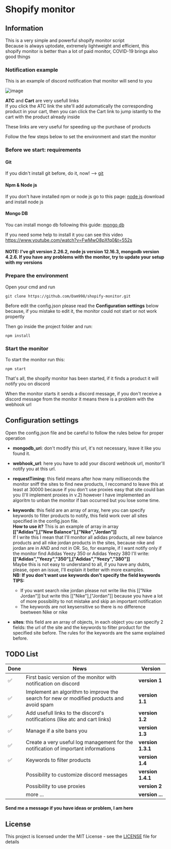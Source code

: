 # Shopify monitor

## Information
This is a very simple and powerful shopify monitor script\
Because is always uptodate, extremely lightweight and efficient, this shopify monitor is better than a lot of paid monitor, COVID-19 brings also good things

### Notification example

This is an example of discord notification that monitor will send to you

![image](https://github.com/Dam998/shopify-monitor/blob/master/discord%20example.png)

**ATC** and **Cart** are very usefull links\
If you click the ATC link the site'll add automatically the corresponding product in your cart, then you can click the Cart link to jump istantly to the cart with the product already inside

These links are very useful for speeding up the purchase of products


Follow the few steps below to set the environment and start the monitor

### Before we start: requirements

#### Git

If you didn't install git before, do it, now! --> [git](https://git-scm.com/downloads)

#### Npm & Node js

If you don't have installed npm or node js go to this page: [node js](https://nodejs.org/it/download/) download and install node js

#### Mongo DB

You can install mongo db following this guide: [mongo db](https://docs.mongodb.com/manual/administration/install-community/)

If you need some help to install it you can see this video https://www.youtube.com/watch?v=FwMwO8pXfq0&t=552s

#### NOTE: I've git version 2.26.2, node js version 12.16.3, mongodb version 4.2.6. If you have any problems with the monitor, try to update your setup with my versions

### Prepare the environment

Open your cmd and run

```node
git clone https://github.com/Dam998/shopify-monitor.git
```

Before edit the config.json please read the **Configuration settings** below because, if you mistake to edit it, the monitor could not start or not work propertly

Then go inside the project folder and run:

```node
npm install
```

### Start the monitor

To start the monitor run this:

```node
npm start
```

That's all, the shopify monitor has been started, if it finds a product it will notify you on discord

When the monitor starts it sends a discord message, if you don't receive a discord message from the monitor it means there is a problem with the webhook url

## Configuration settings
Open the config.json file and be careful to follow the rules below for proper operation

  - **mongodb_uri**: don't modify this url, it's not necessary, leave it like you found it.
  - **webhook_url**: here you have to add your discord webhook url, monitor'll notify you at this url.
  - **requestTiming**: this field means after how many milliseconds the monitor sniff the sites to find new products, I reccomand to leave this at least at 30000 because if you don't use proxies easy that site could ban you (I'll implement proxies in v.2) however I have implemented an algoritm to unban the monitor if ban occurred but you lose some time.
  - **keywords**: this field are an array of array, here you can specify keywords to filter products to notify, this field work over all sites specified in the config.json file.\
  **How to use it?** This is an example of array in array\
  **[["Adidas"],["New Balance"],["Nike","Jordan"]]**\
  If I write this I mean that I'll monitor all adidas products, all new balance products and all nike jordan products in the sites, because nike and jordan are in AND and not in OR. So, for example, if I want notify only if the monitor find Adidas Yeezy 350 or Adidas Yeezy 380 I'll write:\
  **[["Adidas","Yeezy","350"],["Adidas","Yeezy","380"]]**\
  Maybe this is not easy to understand to all, if you have any dubts, please, open an issue, I'll explain it better with more examples.\
  **NB: If you don't want use keywords don't specify the field keywords**\
  **TIPS:** 
    - If you want search nike jordan please not write like this [["Nike Jordan"]] but write this [["Nike"],["Jordan"]] because you have a lot of more possibility to not mistake and skip an important notification
    - The keywords are not keysensitive so there is no difference beetween Nike or nike
     
  
  - **sites**: this field are an array of objects, in each object you can specify 2 fields: the url of the site and the keywords to filter product for the specified site before. The rules for the keywords are the same explained before.

## TODO List

| **Done** | **News** | **Version** |
| -------- | -------- | ----------- |
| ✅ | First basic version of the monitor with notification on discord | **version 1** |
| ✅ | Implement an algorithm  to improve the search for new or modified products and avoid spam | **version 1.1** |
| ✅ | Add usefull links to the discord's notifications (like atc and cart links) | **version 1.2** |
| ✅ | Manage if a site bans you | **version 1.3** |
| ✅ | Create a very useful log management for the notification of important informations | **version 1.3.1** |
| ✅ | Keywords to filter products | **version 1.4** |
| | Possibility to customize discord messages | **version 1.4.1** |
| | Possibility to use proxies | **version 2** |
| | more ... | **version ...** |


#### Send me a message if you have ideas or problem, I am here

## License
This project is licensed under the MIT License - see the [LICENSE](https://github.com/Dam998/shopify-monitor/blob/master/LICENSE) file for details
